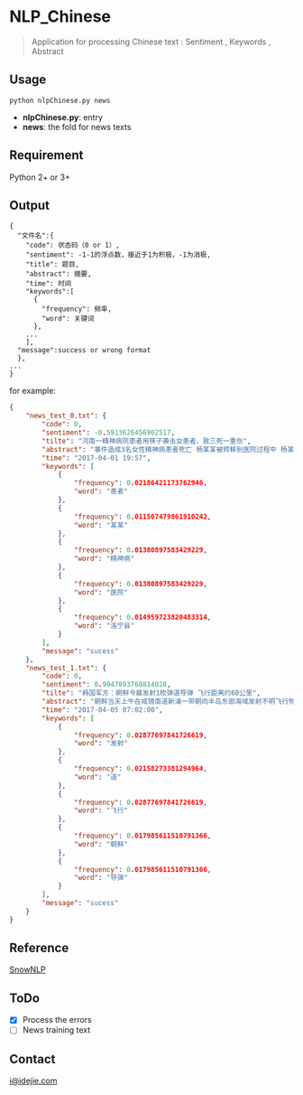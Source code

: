 # NLP_Chinese

> Application for processing Chinese text : Sentiment , Keywords , Abstract

## Usage

```shell
python nlpChinese.py news
```

- **nlpChinese.py**: entry
- **news**: the fold for news texts

## Requirement

Python 2+ or 3+

## Output

```
{
  "文件名":{
    "code": 状态码（0 or 1）,
   	"sentiment": -1-1的浮点数，接近于1为积极，-1为消极,
    "title": 题目,
    "abstract": 摘要,
    "time": 时间
    "keywords":[
      {
        "frequency": 频率,
    	"word": 关键词
      },
    ...
    ],
  "message":success or wrong format
  },
...
}
```



for example:

```json
{
    "news_test_0.txt": {
        "code": 0,
        "sentiment": -0.5913626456902517,
        "tilte": "河南一精神病院患者用筷子袭击女患者，致三死一重伤",
        "abstract": "事件造成3名女性精神病患者死亡 杨某某被转移到医院过程中 杨某某家属与大众医院联系 并与医院工作人员一同将杨某某转移安置到该院“四防”病区 63岁的女患者云某某已死亡 ",
        "time": "2017-04-01 19:57",
        "keywords": [
            {
                "frequency": 0.02186421173762946,
                "word": "患者"
            },
            {
                "frequency": 0.011507479861910242,
                "word": "某某"
            },
            {
                "frequency": 0.01380897583429229,
                "word": "精神病"
            },
            {
                "frequency": 0.01380897583429229,
                "word": "医院"
            },
            {
                "frequency": 0.014959723820483314,
                "word": "洛宁县"
            }
        ],
        "message": "sucess"
    },
    "news_test_1.txt": {
        "code": 0,
        "sentiment": 0.9947093760814028,
        "tilte": "韩国军方：朝鲜今晨发射1枚弹道导弹 飞行距离约60公里",
        "abstract": "朝鲜当天上午在咸镜南道新浦一带朝向半岛东部海域发射不明飞行物 因此当天发射的飞行物为潜射导弹的可能性较小 该飞行物为1枚弹道导弹 这是朝鲜于3月22日发射弹道导弹遭失败后时隔14天再次发射飞行物 朝方当天上午6时40分许发射的该飞行物 ",
        "time": "2017-04-05 07:02:00",
        "keywords": [
            {
                "frequency": 0.02877697841726619,
                "word": "发射"
            },
            {
                "frequency": 0.02158273381294964,
                "word": "道"
            },
            {
                "frequency": 0.02877697841726619,
                "word": "飞行"
            },
            {
                "frequency": 0.017985611510791366,
                "word": "朝鲜"
            },
            {
                "frequency": 0.017985611510791366,
                "word": "导弹"
            }
        ],
        "message": "sucess"
    }
}
```



## Reference

[SnowNLP](https://github.com/isnowfy/snownlp)

## ToDo

- [x] Process the errors
- [ ] News training text

## Contact

i@idejie.com